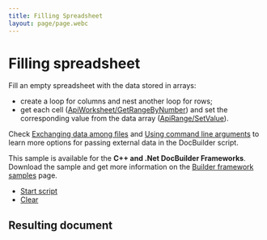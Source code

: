 ```yaml
---
title: Filling Spreadsheet
layout: page/page.webc
---
```

# [](/docbuilder/buildersamples/)Filling spreadsheet

Fill an empty spreadsheet with the data stored in arrays:

* create a loop for columns and nest another loop for rows;
* get each cell ([ApiWorksheet/GetRangeByNumber](/docbuilder/spreadsheetapi/apiworksheet/getrangebynumber)) and set the corresponding value from the data array ([ApiRange/SetValue](/docbuilder/spreadsheetapi/apirange/setvalue)).

Check [Exchanging data among files](/docbuilder/howitworks/globalvariable) and [Using command line arguments](/docbuilder/integrationapi/arguments) to learn more options for passing external data in the DocBuilder script.

This sample is available for the **C++ and .Net DocBuilder Frameworks**.\
Download the sample and get more information on the [Builder framework samples](/docbuilder/builderframeworksamples) page.

* [Start script]()
* [Clear]()

## Resulting document
